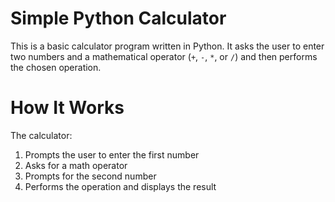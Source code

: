 # Simple Python Calculator

This is a basic calculator program written in Python. It asks the user to enter two numbers and a mathematical operator (`+`, `-`, `*`, or `/`) and then performs the chosen operation.

# How It Works

The calculator:
1. Prompts the user to enter the first number
2. Asks for a math operator
3. Prompts for the second number
4. Performs the operation and displays the result
